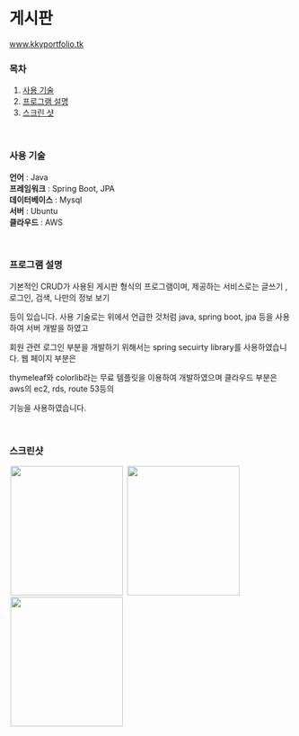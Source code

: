 # 게시판

www.kkyportfolio.tk

### 목차

<ol>
  <li><a href = "#1">사용 기술</a></li>
  <li><a href = "#2">프로그램 설명</a></li>
  <li><a href = "#3">스크린 샷</a></li>

</ol>
<br>

<div id = "1">

### 사용 기술

**언어** : Java <br>
**프레임워크** : Spring Boot, JPA <br>
**데이터베이스** : Mysql <br>
**서버** : Ubuntu <br>
**클라우드** : AWS

</div>
<br>

<div id = "2">

### 프로그램 설명

기본적인 CRUD가 사용된 게시판 형식의 프로그램이며, 제공하는 서비스로는 글쓰기 , 로그인, 검색, 나만의 정보 보기 

등이 있습니다. 사용 기술로는 위에서 언급한 것처럼 java, spring boot, jpa 등을 사용하여 서버 개발을 하였고 

회원 관련 로그인 부분을 개발하기 위해서는 spring secuirty library를 사용하였습니다. 웹 페이지 부분은 

thymeleaf와 colorlib라는 무료 템플릿을 이용하여 개발하였으며 클라우드 부분은 aws의 ec2, rds, route 53등의

기능을 사용하였습니다.

</div>

<div id = "3">
<br>
  
### 스크린샷

<img src="https://user-images.githubusercontent.com/41039867/113330519-c9168200-9359-11eb-8a78-ad2417ca9f81.png" width="200px" height="230px" hspace="2">
<img src="https://user-images.githubusercontent.com/41039867/113330525-ca47af00-9359-11eb-9715-129168f4b264.png" width="200px" height="230px" hspace="2">
<img src="https://user-images.githubusercontent.com/41039867/113330529-cae04580-9359-11eb-9456-50bd87f04002.png" width="200px" height="230px" hspace="2">

</div>

  
